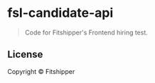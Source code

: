 # fsl-candidate-api

> Code for Fitshipper's Frontend hiring test.

## License

Copyright © Fitshipper